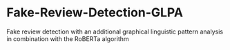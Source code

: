 # Fake-Review-Detection-GLPA
Fake review detection with an additional graphical linguistic pattern analysis in combination with the RoBERTa algorithm
